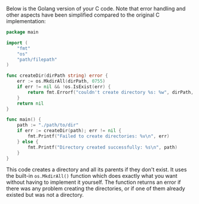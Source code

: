 Below is the Golang version of your C code. Note that error handling and other aspects have been simplified compared to the original C implementation:

```go
package main

import (
	"fmt"
	"os"
	"path/filepath"
)

func createDir(dirPath string) error {
	err := os.MkdirAll(dirPath, 0755)
	if err != nil && !os.IsExist(err) {
		return fmt.Errorf("couldn't create directory %s: %w", dirPath, err)
	}
	return nil
}

func main() {
	path := "./path/to/dir"
	if err := createDir(path); err != nil {
		fmt.Printf("Failed to create directories: %v\n", err)
	} else {
		fmt.Printf("Directory created successfully: %s\n", path)
	}
}
```

This code creates a directory and all its parents if they don't exist. It uses the built-in `os.MkdirAll()` function which does exactly what you want without having to implement it yourself. The function returns an error if there was any problem creating the directories, or if one of them already existed but was not a directory.
